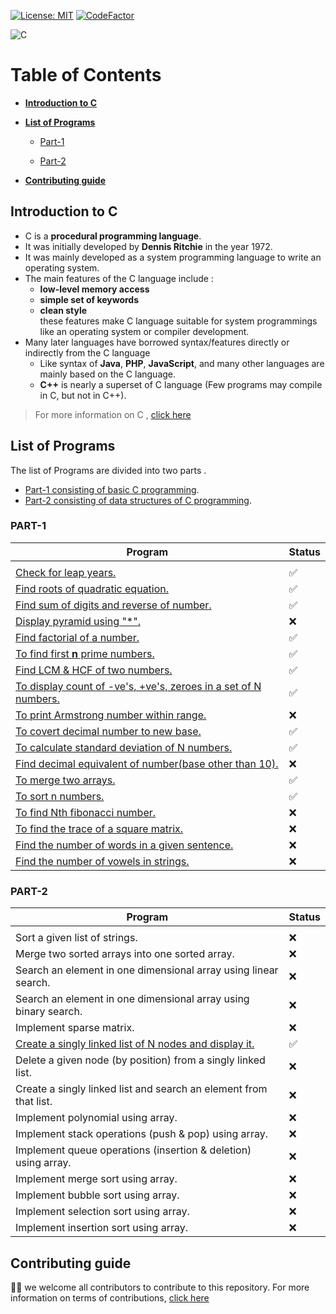 [![License: MIT](https://img.shields.io/badge/License-MIT-blue.svg)](LICENSE)
[![CodeFactor](https://www.codefactor.io/repository/github/visrm/c-assignments/badge)](https://www.codefactor.io/repository/github/visrm/c-assignments)

![C](https://img.shields.io/badge/c-%2300599C.svg?style=for-the-badge&logo=c&logoColor=white)

# Table of Contents

- [**Introduction to C**](#introduction-to-c)

- [**List of Programs**](#list-of-programs)

  - [Part-1](#part-1)

  - [Part-2](#part-2)

- [**Contributing guide**](#contributing-guide)

## Introduction to C

- C is a **procedural programming language**.
- It was initially developed by **Dennis Ritchie** in the year 1972.
- It was mainly developed as a system programming language to write an operating system.
- The main features of the C language include :
  - **low-level memory access**
  - **simple set of keywords**
  - **clean style**<br>
    these features make C language suitable for system programmings like an operating system or compiler development.
- Many later languages have borrowed syntax/features directly or indirectly from the C language
  - Like syntax of **Java**, **PHP**, **JavaScript**, and many other languages are mainly based on the C language.
  - **C++** is nearly a superset of C language (Few programs may compile in C, but not in C++).

> For more information on C , [click here](https://www.geeksforgeeks.org/c-language-set-1-introduction/)

## List of Programs

The list of Programs are divided into two parts .

- [Part-1 consisting of basic C programming](#part-1).
- [Part-2 consisting of data structures of C programming](#part-2).

### PART-1

| Program                                                                                                      | Status |
| ------------------------------------------------------------------------------------------------------------ | ------ |
|                                                                                                              |        |
| <a href="Part-1/Leap-year.c">Check for leap years.</a>                                                       | ✅     |
| <a href="Part-1/Quadratic_root.c">Find roots of quadratic equation.</a>                                      | ✅     |
| <a href="Part-1/Sum-and-reverse_num.c">Find sum of digits and reverse of number.</a>                         | ✅     |
| <a href="Part-1/Half-pramid.c">Display pyramid using "*".</a>                                                | ❌     |
| <a href="Part-1/Factorial.c">Find factorial of a number.</a>                                                 | ✅     |
| <a href="Part-1/Primes.c">To find first **n** prime numbers.</a>                                             | ✅     |
| <a href="Part-1/Lcm_gcd.c">Find LCM & HCF of two numbers.</a>                                                | ✅     |
| <a href="Part-1/count_pos-neg-zero.c">To display count of -ve's, +ve's, zeroes in a set of N numbers.</a>    | ✅     |
| <a href="Part-1/Armstrong.c">To print Armstrong number within range.</a>                                     | ❌     |
| <a href="Part-1/Decimal-to-binary.c">To covert decimal number to new base.</a>                               | ✅     |
| <a href="Part-1/Std_deviation.c">To calculate standard deviation of N numbers.</a>                           | ✅️     |
| <a href="Part-1/Binary-to-decimal.c">Find decimal equivalent of number(base other than 10).</a>              | ❌     |
| <a href="Part-1/Merge_arr.c">To merge two arrays.</a>                                                        | ✅     |
| <a href="Part-1/Sort_num.c">To sort n numbers.</a>                                                           | ✅     |
| <a href="Part-1/Fibonacci.c">To find Nth fibonacci number.</a>                                               | ❌     |
| <a href="Part-1/Trace-sq_matrix.c">To find the trace of a square matrix.</a>                                 | ❌     |
| <a href="Part-1/Count-words.c">Find the number of words in a given sentence.</a>                             | ❌     |
| <a href="Part-1/Count-vowels.c">Find the number of vowels in strings.</a>                                    | ❌     |

### PART-2

| Program                                                           | Status |
| ----------------------------------------------------------------- | ------ |
|                                                                   |        |
| Sort a given list of strings.                                     | ❌     |
| Merge two sorted arrays into one sorted array.                    | ❌     |
| Search an element in one dimensional array using linear search.   | ❌     |
| Search an element in one dimensional array using binary search.   | ❌     |
| Implement sparse matrix.                                          | ❌     |
| <a href="Part-2/Linked_list-display.c">Create a singly linked list of N nodes and display it.</a>            | ✅     |
| Delete a given node (by position) from a singly linked list.      | ❌     |
| Create a singly linked list and search an element from that list. | ❌     |
| Implement polynomial using array.                                 | ❌     |
| Implement stack operations (push & pop) using array.              | ❌     |
| Implement queue operations (insertion & deletion) using array.    | ❌     |
| Implement merge sort using array.                                 | ❌     |
| Implement bubble sort using array.                                | ❌     |
| Implement selection sort using array.                             | ❌     |
| Implement insertion sort using array.                             | ❌     |

## Contributing guide

🎉🎉 we welcome all contributors to contribute to this repository. For more information on terms of contributions, <a href="CONTRIBUTING.md">click here</a>
